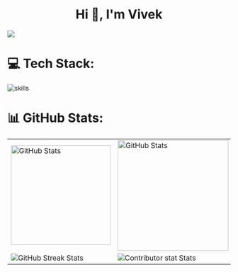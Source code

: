 <h1 align="center">Hi 👋, I'm Vivek</h1>


![](https://github-profile-trophy.vercel.app/?username=vivekpoddar10&theme=onedark&no-frame=true&no-bg=false&margin-w=4)<br/>

# 💻 Tech Stack:
![skills](https://skillicons.dev/icons?i=java,python,javascript,css)

# 📊 GitHub Stats:

<table>
    <tr>
        <td>
            <img src="https://github-readme-stats.vercel.app/api/top-langs/?username=vivekpoddar10&theme=dark&hide_border=true&include_all_commits=false&count_private=false&layout=compact" alt="GitHub Stats" style="height:225;">
        </td>
        <td>
            <img src="https://github-readme-streak-stats.herokuapp.com/?user=vivekpoddar10&theme=dark&hide_border=true" alt="GitHub Stats" style="height:250;">
        </td>
    </tr>
   <tr>
        <td>
            <img src="https://github-readme-stats.vercel.app/api?username=vivekpoddar10&theme=dark&hide_border=true&include_all_commits=false&count_private=false&show_icons=true" alt="GitHub Streak Stats">
        </td>
        <td>
            <img src="https://github-contributor-stats.vercel.app/api?username=vivekpoddar10&limit=5&theme=dark&hide_border=true&combine_all_yearly_contributions=true" alt=" Contributor stat Stats"  >
        </td>
    </tr>
</table>












  
